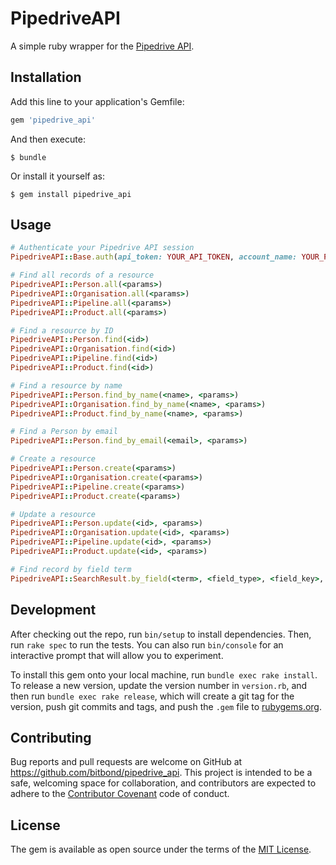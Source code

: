 # PipedriveAPI

A simple ruby wrapper for the [Pipedrive API](https://developers.pipedrive.com/docs/api/v1/).

## Installation

Add this line to your application's Gemfile:

```ruby
gem 'pipedrive_api'
```

And then execute:

    $ bundle

Or install it yourself as:

    $ gem install pipedrive_api

## Usage

```ruby
# Authenticate your Pipedrive API session
PipedriveAPI::Base.auth(api_token: YOUR_API_TOKEN, account_name: YOUR_PIPEDRIVE_ACCOUNT_NAME)

# Find all records of a resource
PipedriveAPI::Person.all(<params>)
PipedriveAPI::Organisation.all(<params>)
PipedriveAPI::Pipeline.all(<params>)
PipedriveAPI::Product.all(<params>)

# Find a resource by ID
PipedriveAPI::Person.find(<id>)
PipedriveAPI::Organisation.find(<id>)
PipedriveAPI::Pipeline.find(<id>)
PipedriveAPI::Product.find(<id>)

# Find a resource by name
PipedriveAPI::Person.find_by_name(<name>, <params>)
PipedriveAPI::Organisation.find_by_name(<name>, <params>)
PipedriveAPI::Product.find_by_name(<name>, <params>)

# Find a Person by email
PipedriveAPI::Person.find_by_email(<email>, <params>)

# Create a resource
PipedriveAPI::Person.create(<params>)
PipedriveAPI::Organisation.create(<params>)
PipedriveAPI::Pipeline.create(<params>)
PipedriveAPI::Product.create(<params>)

# Update a resource
PipedriveAPI::Person.update(<id>, <params>)
PipedriveAPI::Organisation.update(<id>, <params>)
PipedriveAPI::Pipeline.update(<id>, <params>)
PipedriveAPI::Product.update(<id>, <params>)

# Find record by field term
PipedriveAPI::SearchResult.by_field(<term>, <field_type>, <field_key>, <exact_match>, <params>)
```

## Development

After checking out the repo, run `bin/setup` to install dependencies. Then, run `rake spec` to run the tests. You can also run `bin/console` for an interactive prompt that will allow you to experiment.

To install this gem onto your local machine, run `bundle exec rake install`. To release a new version, update the version number in `version.rb`, and then run `bundle exec rake release`, which will create a git tag for the version, push git commits and tags, and push the `.gem` file to [rubygems.org](https://rubygems.org).

## Contributing

Bug reports and pull requests are welcome on GitHub at https://github.com/bitbond/pipedrive_api. This project is intended to be a safe, welcoming space for collaboration, and contributors are expected to adhere to the [Contributor Covenant](http://contributor-covenant.org) code of conduct.


## License

The gem is available as open source under the terms of the [MIT License](http://opensource.org/licenses/MIT).
